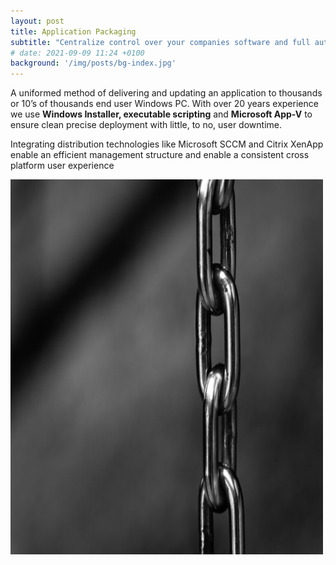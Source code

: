 ```yaml
---
layout: post
title: Application Packaging
subtitle: "Centralize control over your companies software and full automate its installation ."
# date: 2021-09-09 11:24 +0100
background: '/img/posts/bg-index.jpg'
---
```

<p>A uniformed method of delivering and updating an application to thousands or 10’s of thousands end user Windows PC. With over 20 years experience we use <b>Windows Installer, executable scripting</b> and <b>Microsoft App-V</b> to ensure clean precise deployment with little, to no, user downtime. </p>
<p>Integrating distribution technologies like Microsoft SCCM and Citrix XenApp enable an efficient management structure and enable a consistent cross platform user experience</p>

<p>
<img src="/img/posts/chain.jpg" alt="Linking Chain" width="500" height="600"> 
<p>
